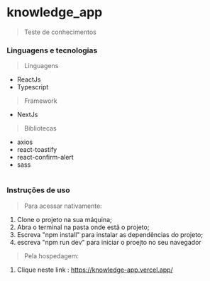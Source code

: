 # knowledge_app

> Teste de conhecimentos

### Linguagens e tecnologias

> Linguagens
- ReactJs
- Typescript

> Framework
- NextJs

> Bibliotecas
- axios
- react-toastify
- react-confirm-alert
- sass
#

### Instruções de uso
> Para acessar nativamente:
1. Clone o projeto na sua máquina;
2. Abra o terminal na pasta onde estã o projeto;
3. Escreva "npm install" para instalar as dependências do projeto;
4. escreva "npm run dev" para iniciar o proejto no seu navegador

> Pela hospedagem:
1. Clique neste link : https://knowledge-app.vercel.app/

